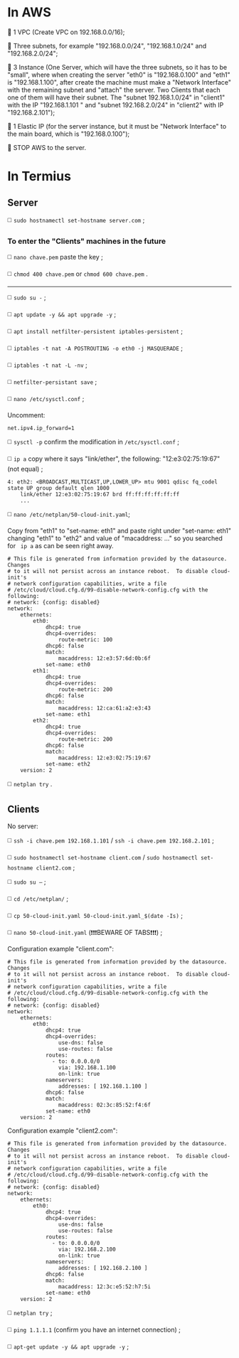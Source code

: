 # In AWS

🔴 1 VPC (Create VPC on 192.168.0.0/16);

🔴 Three subnets, for example "192.168.0.0/24", "192.168.1.0/24" and "192.168.2.0/24";

🔴 3 Instance (One Server, which will have the three subnets, so it has to be "small", where when creating the server "eth0" is "192.168.0.100" and "eth1" is "192.168.1.100", after create the machine must make a "Network Interface" with the remaining subnet and "attach" the server. Two Clients that each one of them will have their subnet. The "subnet 192.168.1.0/24" in "client1" with the IP "192.168.1.101 " and "subnet 192.168.2.0/24" in "client2" with IP "192.168.2.101");

🔴 1 Elastic IP (for the server instance, but it must be "Network Interface" to the main board, which is "192.168.0.100");

🔴 STOP AWS to the server.

# In Termius
## Server

◻️ `sudo hostnamectl set-hostname server.com` ;

### To enter the "Clients" machines in the future

◻️ `nano chave.pem` paste the key ;

◻️ `chmod 400 chave.pem` or `chmod 600 chave.pem` .
___________________________________________________
◻️ `sudo su -` ;

◻️ `apt update -y && apt upgrade -y` ;

◻️ `apt install netfilter-persistent iptables-persistent` ; 

◻️ `iptables -t nat -A POSTROUTING -o eth0 -j MASQUERADE` ;

◻️ `iptables -t nat -L -nv` ;

◻️ `netfilter-persistant save` ;

◻️ `nano /etc/sysctl.conf` ;

Uncomment:
```
net.ipv4.ip_forward=1
```
◻️ `sysctl -p` confirm the modification in `/etc/sysctl.conf` ;

◻️ `ip a` copy where it says "link/ether", the following: "12:e3:02:75:19:67" (not equal) ;
```
4: eth2: <BROADCAST,MULTICAST,UP,LOWER_UP> mtu 9001 qdisc fq_codel state UP group default qlen 1000
    link/ether 12:e3:02:75:19:67 brd ff:ff:ff:ff:ff:ff
    ...
```
◻️ `nano /etc/netplan/50-cloud-init.yaml`;

Copy from "eth1" to "set-name: eth1" and paste right under "set-name: eth1" changing "eth1" to "eth2" and value of "macaddress: ..." so you searched for ` ip a` as can be seen right away.
```
# This file is generated from information provided by the datasource.  Changes
# to it will not persist across an instance reboot.  To disable cloud-init's
# network configuration capabilities, write a file
# /etc/cloud/cloud.cfg.d/99-disable-network-config.cfg with the following:
# network: {config: disabled}
network:
    ethernets:
        eth0:
            dhcp4: true
            dhcp4-overrides:
                route-metric: 100
            dhcp6: false
            match:
                macaddress: 12:e3:57:6d:0b:6f
            set-name: eth0
        eth1:
            dhcp4: true
            dhcp4-overrides:
                route-metric: 200
            dhcp6: false
            match:
                macaddress: 12:ca:61:a2:e3:43
            set-name: eth1
        eth2:
            dhcp4: true
            dhcp4-overrides:
                route-metric: 200
            dhcp6: false
            match:
                macaddress: 12:e3:02:75:19:67
            set-name: eth2
    version: 2
```
◻️ `netplan try` .

## Clients
No server:

◻️ `ssh -i chave.pem 192.168.1.101` / `ssh -i chave.pem 192.168.2.101` ;

◻️ `sudo hostnamectl set-hostname client.com` / `sudo hostnamectl set-hostname client2.com` ;

◻️ `sudo su –` ;

◻️ `cd /etc/netplan/` ;

◻️ `cp 50-cloud-init.yaml 50-cloud-init.yaml_$(date -Is)` ;

◻️ `nano 50-cloud-init.yaml` (❗❗❗BEWARE OF TABS❗❗❗) ;

Configuration example "client.com":
```           
# This file is generated from information provided by the datasource.  Changes
# to it will not persist across an instance reboot.  To disable cloud-init's
# network configuration capabilities, write a file
# /etc/cloud/cloud.cfg.d/99-disable-network-config.cfg with the following:
# network: {config: disabled}
network:
    ethernets:
        eth0:
            dhcp4: true
            dhcp4-overrides:
                use-dns: false
                use-routes: false
            routes:
              - to: 0.0.0.0/0
                via: 192.168.1.100
                on-link: true
            nameservers:
                addresses: [ 192.168.1.100 ]
            dhcp6: false
            match:
                macaddress: 02:3c:85:52:f4:6f
            set-name: eth0
    version: 2
```
Configuration example "client2.com":
```           
# This file is generated from information provided by the datasource.  Changes
# to it will not persist across an instance reboot.  To disable cloud-init's
# network configuration capabilities, write a file
# /etc/cloud/cloud.cfg.d/99-disable-network-config.cfg with the following:
# network: {config: disabled}
network:
    ethernets:
        eth0:
            dhcp4: true
            dhcp4-overrides:
                use-dns: false
                use-routes: false
            routes:
              - to: 0.0.0.0/0
                via: 192.168.2.100
                on-link: true
            nameservers:
                addresses: [ 192.168.2.100 ]
            dhcp6: false
            match:
                macaddress: 12:3c:e5:52:h7:5i
            set-name: eth0
    version: 2
```
◻️ `netplan try` ;

◻️ `ping 1.1.1.1` (confirm you have an internet connection) ;

◻️ `apt-get update -y && apt upgrade -y` ;

